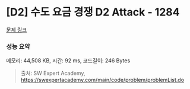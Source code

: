 # [D2] 수도 요금 경쟁 D2 Attack - 1284 

[문제 링크](https://swexpertacademy.com/main/code/problem/problemDetail.do?contestProbId=AV189xUaI8UCFAZN) 

### 성능 요약

메모리: 44,508 KB, 시간: 92 ms, 코드길이: 246 Bytes



> 출처: SW Expert Academy, https://swexpertacademy.com/main/code/problem/problemList.do